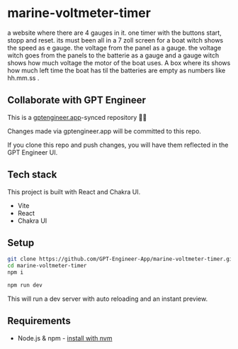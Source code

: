 # marine-voltmeter-timer

a website where there are 4 gauges in it. one timer with the buttons start, stopp and reset. its must been all in a 7 zoll screen for a boat witch shows the speed as e gauge. the voltage from the panel as a gauge. the voltage witch goes from the panels to the batterie as a gauge and a gauge witch shows how much voltage the motor of the boat uses. A box where its shows how much left time the boat has til the batteries are empty as numbers like hh.mm.ss . 



## Collaborate with GPT Engineer

This is a [gptengineer.app](https://gptengineer.app)-synced repository 🌟🤖

Changes made via gptengineer.app will be committed to this repo.

If you clone this repo and push changes, you will have them reflected in the GPT Engineer UI.

## Tech stack

This project is built with React and Chakra UI.

- Vite
- React
- Chakra UI

## Setup

```sh
git clone https://github.com/GPT-Engineer-App/marine-voltmeter-timer.git
cd marine-voltmeter-timer
npm i
```

```sh
npm run dev
```

This will run a dev server with auto reloading and an instant preview.

## Requirements

- Node.js & npm - [install with nvm](https://github.com/nvm-sh/nvm#installing-and-updating)
